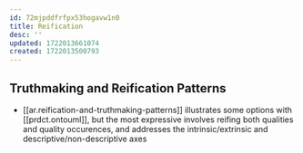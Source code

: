 ```yaml
---
id: 72mjpddfrfpx53hogavw1n0
title: Reification
desc: ''
updated: 1722013661074
created: 1722013500793
---
```


## Truthmaking and Reification Patterns

- [[ar.reification-and-truthmaking-patterns]] illustrates some options with [[prdct.ontouml]], but the most expressive involves reifing both qualities and quality occurences, and addresses the intrinsic/extrinsic and descriptive/non-descriptive axes